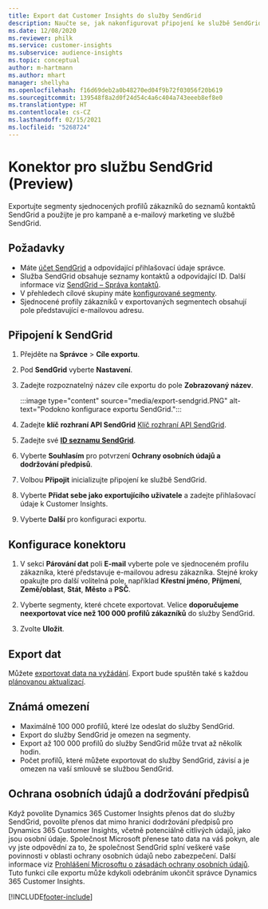 ```yaml
---
title: Export dat Customer Insights do služby SendGrid
description: Naučte se, jak nakonfigurovat připojení ke službě SendGrid.
ms.date: 12/08/2020
ms.reviewer: philk
ms.service: customer-insights
ms.subservice: audience-insights
ms.topic: conceptual
author: m-hartmann
ms.author: mhart
manager: shellyha
ms.openlocfilehash: f16d69deb2a0b48270ed04f9b72f03056f20b619
ms.sourcegitcommit: 139548f8a2d0f24d54c4a6c404a743eeeb8ef8e0
ms.translationtype: HT
ms.contentlocale: cs-CZ
ms.lasthandoff: 02/15/2021
ms.locfileid: "5268724"
---
```

# <a name="connector-for-sendgrid-preview"></a>Konektor pro službu SendGrid (Preview)

Exportujte segmenty sjednocených profilů zákazníků do seznamů kontaktů SendGrid a použijte je pro kampaně a e-mailový marketing ve službě SendGrid. 

## <a name="prerequisites"></a>Požadavky

-   Máte [účet SendGrid](https://sendgrid.com/) a odpovídající přihlašovací údaje správce.
-   Služba SendGrid obsahuje seznamy kontaktů a odpovídající ID. Další informace viz [SendGrid – Správa kontaktů](https://sendgrid.com/docs/ui/managing-contacts/create-and-manage-contacts/#manage-contacts).
-   V přehledech cílové skupiny máte [konfigurované segmenty](segments.md).
-   Sjednocené profily zákazníků v exportovaných segmentech obsahují pole představující e-mailovou adresu.

## <a name="connect-to-sendgrid"></a>Připojení k SendGrid

1. Přejděte na **Správce** > **Cíle exportu**.

1. Pod **SendGrid** vyberte **Nastavení**.

1. Zadejte rozpoznatelný název cíle exportu do pole **Zobrazovaný název**.

   :::image type="content" source="media/export-sendgrid.PNG" alt-text="Podokno konfigurace exportu SendGrid.":::

1. Zadejte **klíč rozhraní API SendGrid** [Klíč rozhraní API SendGrid](https://sendgrid.com/docs/ui/account-and-settings/api-keys/).

1. Zadejte své **[ID seznamu SendGrid](https://sendgrid.com/docs/ui/managing-contacts/create-and-manage-contacts/#manage-contacts)**.

1. Vyberte **Souhlasím** pro potvrzení **Ochrany osobních údajů a dodržování předpisů**.

1. Volbou **Připojit** inicializujte připojení ke službě SendGrid.

1. Vyberte **Přidat sebe jako exportujícího uživatele** a zadejte přihlašovací údaje k Customer Insights.

1. Vyberte **Další** pro konfiguraci exportu.

## <a name="configure-the-connector"></a>Konfigurace konektoru

1. V sekci **Párování dat** poli **E-mail** vyberte pole ve sjednoceném profilu zákazníka, které představuje e-mailovou adresu zákazníka. Stejné kroky opakujte pro další volitelná pole, například **Křestní jméno**, **Příjmení**, **Země/oblast**, **Stát**, **Město** a **PSČ**.

1. Vyberte segmenty, které chcete exportovat. Velice **doporučujeme neexportovat více než 100 000 profilů zákazníků** do služby SendGrid. 

1. Zvolte **Uložit**.

## <a name="export-the-data"></a>Export dat

Můžete [exportovat data na vyžádání](export-destinations.md). Export bude spuštěn také s každou [plánovanou aktualizací](system.md#schedule-tab).

## <a name="known-limitations"></a>Známá omezení

- Maximálně 100 000 profilů, které lze odeslat do služby SendGrid.
- Export do služby SendGrid je omezen na segmenty.
- Export až 100 000 profilů do služby SendGrid může trvat až několik hodin. 
- Počet profilů, které můžete exportovat do služby SendGrid, závisí a je omezen na vaší smlouvě se službou SendGrid.

## <a name="data-privacy-and-compliance"></a>Ochrana osobních údajů a dodržování předpisů

Když povolíte Dynamics 365 Customer Insights přenos dat do služby SendGrid, povolíte přenos dat mimo hranici dodržování předpisů pro Dynamics 365 Customer Insights, včetně potenciálně citlivých údajů, jako jsou osobní údaje. Společnost Microsoft přenese tato data na váš pokyn, ale vy jste odpovědní za to, že společnost SendGrid splní veškeré vaše povinnosti v oblasti ochrany osobních údajů nebo zabezpečení. Další informace viz [Prohlášení Microsoftu o zásadách ochrany osobních údajů](https://go.microsoft.com/fwlink/?linkid=396732).
Tuto funkci cíle exportu může kdykoli odebráním ukončit správce Dynamics 365 Customer Insights.


[!INCLUDE[footer-include](../includes/footer-banner.md)]